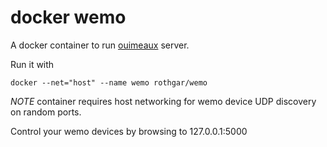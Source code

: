 docker wemo
========

A docker container to run [ouimeaux](https://github.com/iancmcc/ouimeaux) server.

Run it with

```
docker --net="host" --name wemo rothgar/wemo
```

*NOTE* container requires host networking for wemo device UDP discovery on random ports.

Control your wemo devices by browsing to 127.0.0.1:5000
